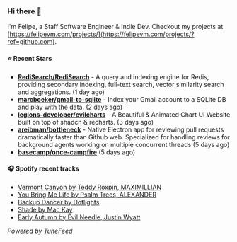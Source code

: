 ### Hi there 👋

I'm Felipe, a Staff Software Engineer & Indie Dev. Checkout my projects at [https://felipevm.com/projects/](https://felipevm.com/projects/?ref=github.com).

#### ⭐ Recent Stars
- **[RediSearch/RediSearch](https://github.com/RediSearch/RediSearch)** - A query and indexing engine for Redis, providing secondary indexing, full-text search, vector similarity search and aggregations. (1 day ago)
- **[marcboeker/gmail-to-sqlite](https://github.com/marcboeker/gmail-to-sqlite)** - Index your Gmail account to a SQLite DB and play with the data. (2 days ago)
- **[legions-developer/evilcharts](https://github.com/legions-developer/evilcharts)** - A Beautiful &amp; Animated Chart UI Website built on top of shadcn &amp; recharts. (3 days ago)
- **[areibman/bottleneck](https://github.com/areibman/bottleneck)** - Native Electron app for reviewing pull requests dramatically faster than Github web. Specialized for handling reviews for background agents working on multiple concurrent threads (5 days ago)
- **[basecamp/once-campfire](https://github.com/basecamp/once-campfire)** (5 days ago)

#### 🎧 Spotify recent tracks
- [Vermont Canyon by Teddy Roxpin, MAXIMILLIAN](https://open.spotify.com/track/2BwIKsgnBeCmPjZAjIljqz)
- [You Bring Me Life by Psalm Trees, ALEXANDER](https://open.spotify.com/track/77wNV4xA0ULPzYGoHrKyt6)
- [Backup Dancer by Dotlights](https://open.spotify.com/track/1z45pm8VikMxIOniyNGbPH)
- [Shade by Mac Kay](https://open.spotify.com/track/2m3isbN0o0ZIE0gvseXfuG)
- [Early Autumn by Evil Needle, Justin Wyatt](https://open.spotify.com/track/1C8K6AVDaTQbTHxPkbFQDo)

_Powered by [TuneFeed](https://tunefeed.app?ref=github.com)_
